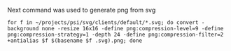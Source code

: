 Next command was used to generate png from svg

```
for f in ~/projects/psi/svg/clients/default/*.svg; do convert -background none -resize 16x16 -define png:compression-level=9 -define png:compression-strategy=1 -depth 24 -define png:compression-filter=2 +antialias $f $(basename $f .svg).png; done
```
